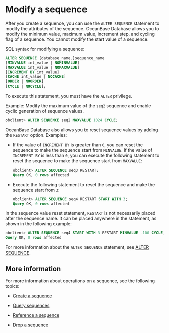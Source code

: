# Modify a sequence

After you create a sequence, you can use the `ALTER SEQUENCE` statement to modify the attributes of the sequence. OceanBase Database allows you to modify the minimum value, maximum value, increment step, and cycling flag of a sequence. You cannot modify the start value of a sequence. 

SQL syntax for modifying a sequence:

```sql
ALTER SEQUENCE [database_name.]sequence_name
[MINVALUE int_value | NOMINVALUE]
[MAXVALUE int_value | NOMAXVALUE]
[INCREMENT BY int_value]
[CACHE int_value | NOCACHE]
[ORDER | NOORDER]
[CYCLE | NOCYCLE];
```

To execute this statement, you must have the `ALTER` privilege. 

Example: Modify the maximum value of the `seq2` sequence and enable cyclic generation of sequence values. 

```sql
obclient> ALTER SEQUENCE seq2 MAXVALUE 1024 CYCLE;
```

OceanBase Database also allows you to reset sequence values by adding the `RESTART` option. Examples:

* If the value of `INCREMENT BY` is greater than `0`, you can reset the sequence to make the sequence start from `MINVALUE`. If the value of `INCREMENT BY` is less than `0`, you can execute the following statement to reset the sequence to make the sequence start from `MAXVALUE`:

   ```sql
   obclient> ALTER SEQUENCE seq3 RESTART;
   Query OK, 0 rows affected
   ```

* Execute the following statement to reset the sequence and make the sequence start from `3`:

   ```sql
   obclient> ALTER SEQUENCE seq4 RESTART START WITH 3;
   Query OK, 0 rows affected
   ```

In the sequence value reset statement, `RESTART` is not necessarily placed after the sequence name. It can be placed anywhere in the statement, as shown in the following example:

```sql
obclient> ALTER SEQUENCE seq4 START WITH 3 RESTART MINVALUE -100 CYCLE;
Query OK, 0 rows affected
```

For more information about the `ALTER SEQUENCE` statement, see [ALTER SEQUENCE](../../../../400.development-reference/100.sql-syntax/200.common-tenant-of-mysql-mode/600.sql-statement-of-mysql-mode/1400.alter-sequence-of-mysql-mode.md). 

## More information

For more information about operations on a sequence, see the following topics:

* [Create a sequence](../600.manage-sequence-of-mysql-mode/100.create-a-sequence-of-mysql-mode.md)

* [Query sequences](../600.manage-sequence-of-mysql-mode/200.view-a-sequence-of-mysql-mode.md)

* [Reference a sequence](../600.manage-sequence-of-mysql-mode/300.use-a-sequence-of-mysql-mode.md)

* [Drop a sequence](../600.manage-sequence-of-mysql-mode/500.delete-a-squence-of-mysql-mode.md)
